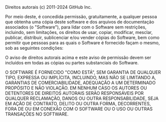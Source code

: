 Direitos autorais (c) 2011-2024 GitHub Inc.

Por meio deste, é concedida permissão, gratuitamente, a qualquer pessoa que obtenha uma cópia deste software e dos arquivos de documentação associados (o "Software"), para lidar com o Software sem restrições, incluindo, sem limitações, os direitos de usar, copiar, modificar, mesclar, publicar, distribuir, sublicenciar e/ou vender cópias do Software, bem como permitir que pessoas para as quais o Software é fornecido façam o mesmo, sob as seguintes condições:

O aviso de direitos autorais acima e este aviso de permissão devem ser incluídos em todas as cópias ou partes substanciais do Software.

O SOFTWARE É FORNECIDO "COMO ESTÁ", SEM GARANTIA DE QUALQUER TIPO, EXPRESSA OU IMPLÍCITA, INCLUINDO, MAS NÃO SE LIMITANDO A, GARANTIAS DE COMERCIABILIDADE, ADEQUAÇÃO A UM DETERMINADO PROPÓSITO E NÃO VIOLAÇÃO. EM NENHUM CASO OS AUTORES OU DETENTORES DE DIREITOS AUTORAIS SERÃO RESPONSÁVEIS POR QUALQUER RECLAMAÇÃO, DANOS OU OUTRA RESPONSABILIDADE, SEJA EM AÇÃO DE CONTRATO, DELITO OU OUTRA FORMA, DECORRENTES, FORA DE OU EM CONEXÃO COM O SOFTWARE OU O USO OU OUTRAS TRANSAÇÕES NO SOFTWARE.

